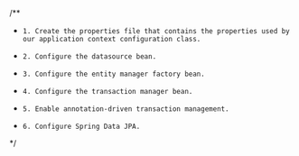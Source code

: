 /**
 *     1. Create the properties file that contains the properties used by our application context configuration class.
 *     2. Configure the datasource bean.
 *     3. Configure the entity manager factory bean.
 *     4. Configure the transaction manager bean.
 *     5. Enable annotation-driven transaction management.
 *     6. Configure Spring Data JPA.
 */
    